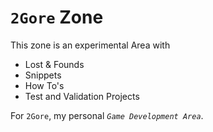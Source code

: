 # `2Gore` Zone

This zone is an experimental Area with

- Lost & Founds
- Snippets
- How To's
- Test and Validation Projects

For `2Gore`, my personal _`Game Development Area`_.

